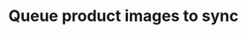 ---
title: "Queue product images to sync"
name: "sourcemeta_sageone"
key: "queue_fetch_images"
description: "Queue fetch_images item after processing sync_product. Must be set to False in Used Config, if removed, it will be set to true by default."
user_friendly_description: "Once a product has been created in Stock2Shop, we will fetch the images from Sage Business Cloud Accounting to add to the relevant products on Stock2Shop."
default: "false"
values: []
tags: [sourcemeta,sageone,sage-business-cloud-accounting]
type: "meta"
process: "products"
headless: true
---